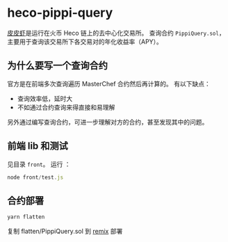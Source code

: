 # heco-pippi-query

[皮皮虾](https://app.pippi.finance/farms)是运行在火币 Heco 链上的去中心化交易所。
查询合约 `PippiQuery.sol`，主要用于查询该交易所下各交易对的年化收益率（APY）。

## 为什么要写一个查询合约

官方是在前端多次查询遍历 MasterChef 合约然后再计算的。
有以下缺点：

- 查询效率低，延时大
- 不如通过合约查询来得直接和易理解

另外通过编写查询合约，可进一步理解对方的合约，甚至发现其中的问题。


## 前端 lib 和测试

见目录 `front`。
运行 ：
```js
node front/test.js
```

## 合约部署

```bash
yarn flatten
```

复制 flatten/PippiQuery.sol 到 [remix](https://remix.ethereum.org/) 部署


